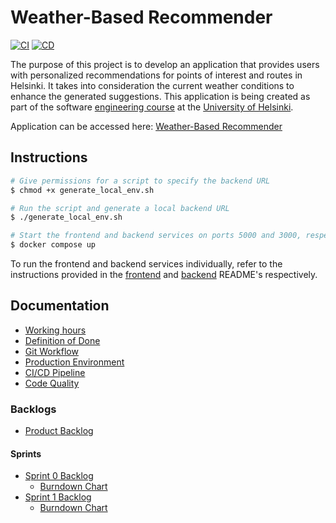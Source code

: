 # Weather-Based Recommender

[![CI](https://github.com/HelsinkiUniCollab/WeatherbasedRecommender/actions/workflows/ci.yml/badge.svg)](https://github.com/HelsinkiUniCollab/WeatherbasedRecommender/actions/workflows/ci.yml)
[![CD](https://github.com/HelsinkiUniCollab/WeatherbasedRecommender/actions/workflows/cd.yml/badge.svg?branch=main)](https://github.com/HelsinkiUniCollab/WeatherbasedRecommender/actions/workflows/cd.yml)

The purpose of this project is to develop an application that provides users with personalized recommendations for points of interest and routes in Helsinki. It takes into consideration the current weather conditions to enhance the generated suggestions. This application is being created as part of the software [engineering course](https://github.com/HY-TKTL/TKT20007-Ohjelmistotuotantoprojekti/) at the [University of Helsinki](https://www.helsinki.fi/fi).

Application can be accessed here: [Weather-Based Recommender](http://128.214.253.51:3000/)

## Instructions

```bash
# Give permissions for a script to specify the backend URL
$ chmod +x generate_local_env.sh

# Run the script and generate a local backend URL
$ ./generate_local_env.sh

# Start the frontend and backend services on ports 5000 and 3000, respectively
$ docker compose up
```

To run the frontend and backend services individually, refer to the instructions provided in the [frontend](/recommender-front/README.md) and [backend](/recommender-back/README.md) README's respectively.

## Documentation

* [Working hours](/docs/hours.md)
* [Definition of Done](/docs/dod.md)
* [Git Workflow](/docs/git-workflow.md)
* [Production Environment](/docs/pouta.md)
* [CI/CD Pipeline](/docs/ci-cd.md)
* [Code Quality](/docs/code_quality.md)

### Backlogs 

* [Product Backlog](https://github.com/orgs/HelsinkiUniCollab/projects/1)

#### Sprints
* [Sprint 0 Backlog](https://github.com/orgs/HelsinkiUniCollab/projects/1/views/1)
  * [Burndown Chart](https://github.com/HelsinkiUniCollab/WeatherBasedRecommender/assets/1563603/d7125033-704a-41aa-962c-ccf38f6ffbe8)
* [Sprint 1 Backlog](https://github.com/orgs/HelsinkiUniCollab/projects/1/views/5)
  * [Burndown Chart](https://user-images.githubusercontent.com/1563603/246382227-caa3c55d-8ae1-4ff1-adc4-37d175eda30c.png)




